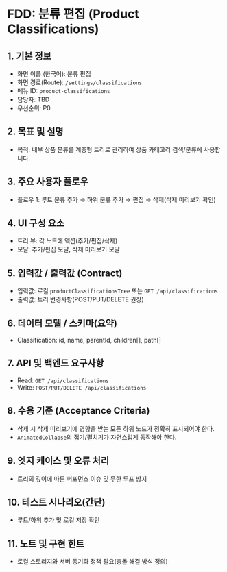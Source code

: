 # FDD: 분류 편집 (Product Classifications)

## 1. 기본 정보
- 화면 이름 (한국어): 분류 편집
- 화면 경로(Route): `/settings/classifications`
- 메뉴 ID: `product-classifications`
- 담당자: TBD
- 우선순위: P0

## 2. 목표 및 설명
- 목적: 내부 상품 분류를 계층형 트리로 관리하여 상품 카테고리 검색/분류에 사용합니다.

## 3. 주요 사용자 플로우
- 플로우 1: 루트 분류 추가 → 하위 분류 추가 → 편집 → 삭제(삭제 미리보기 확인)

## 4. UI 구성 요소
- 트리 뷰: 각 노드에 액션(추가/편집/삭제)
- 모달: 추가/편집 모달, 삭제 미리보기 모달

## 5. 입력값 / 출력값 (Contract)
- 입력값: 로컬 `productClassificationsTree` 또는 `GET /api/classifications`
- 출력값: 트리 변경사항(POST/PUT/DELETE 권장)

## 6. 데이터 모델 / 스키마(요약)
- Classification: id, name, parentId, children[], path[]

## 7. API 및 백엔드 요구사항
- Read: `GET /api/classifications`
- Write: `POST/PUT/DELETE /api/classifications`

## 8. 수용 기준 (Acceptance Criteria)
- 삭제 시 삭제 미리보기에 영향을 받는 모든 하위 노드가 정확히 표시되어야 한다.
- `AnimatedCollapse`의 접기/펼치기가 자연스럽게 동작해야 한다.

## 9. 엣지 케이스 및 오류 처리
- 트리의 깊이에 따른 퍼포먼스 이슈 및 무한 루프 방지

## 10. 테스트 시나리오(간단)
- 루트/하위 추가 및 로컬 저장 확인

## 11. 노트 및 구현 힌트
- 로컬 스토리지와 서버 동기화 정책 필요(충돌 해결 방식 정의)
